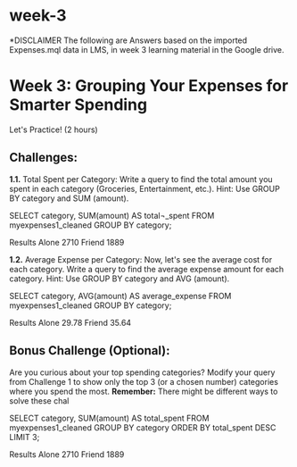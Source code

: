 # week-3
*DISCLAIMER
The following are Answers based on the imported Expenses.mql data in LMS, in week 3 learning material in the Google drive.
# Week 3: Grouping Your Expenses for Smarter Spending

Let's Practice! (2 hours)

## Challenges:

**1.1.** Total Spent per Category: 
Write a query to find the total amount you spent in each category (Groceries, Entertainment, etc.). Hint: Use GROUP BY category and SUM (amount).

SELECT category, SUM(amount) AS total¬_spent
FROM myexpenses1_cleaned 
GROUP BY category;

Results
Alone 2710
Friend 1889

**1.2.** Average Expense per Category: 
Now, let's see the average cost for each category. Write a query to find the average expense amount for each category. Hint: Use GROUP BY category and AVG (amount).


SELECT category, AVG(amount) AS average_expense
FROM myexpenses1_cleaned
GROUP BY category;

Results
Alone 29.78
Friend 35.64


## Bonus Challenge (Optional): 
Are you curious about your top spending categories? Modify your query from Challenge 1 to show only the top 3 (or a chosen number) categories where you spend the most.
**Remember:**
There might be different ways to solve these chal


SELECT category, SUM(amount) AS total_spent
FROM myexpenses1_cleaned
GROUP BY category
ORDER BY total_spent DESC
LIMIT 3;

Results
Alone 2710
Friend 1889



